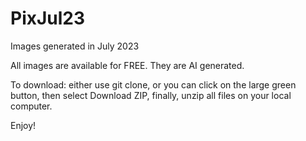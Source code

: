 # PixJul23
Images generated in July 2023

All images are available for FREE. They are AI generated.

To download: either use git clone, or you can click on the large green button, then select Download ZIP, finally, unzip all files on your local computer.

Enjoy!
